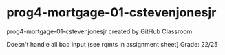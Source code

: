 # prog4-mortgage-01-cstevenjonesjr
prog4-mortgage-01-cstevenjonesjr created by GitHub Classroom

Doesn't handle all bad input (see rqmts in assignment sheet)
Grade: 22/25
